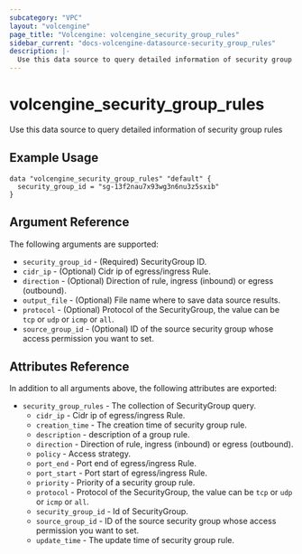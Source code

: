 ```yaml
---
subcategory: "VPC"
layout: "volcengine"
page_title: "Volcengine: volcengine_security_group_rules"
sidebar_current: "docs-volcengine-datasource-security_group_rules"
description: |-
  Use this data source to query detailed information of security group rules
---
```

# volcengine_security_group_rules
Use this data source to query detailed information of security group rules
## Example Usage
```hcl
data "volcengine_security_group_rules" "default" {
  security_group_id = "sg-13f2nau7x93wg3n6nu3z5sxib"
}
```
## Argument Reference
The following arguments are supported:
* `security_group_id` - (Required) SecurityGroup ID.
* `cidr_ip` - (Optional) Cidr ip of egress/ingress Rule.
* `direction` - (Optional) Direction of rule, ingress (inbound) or egress (outbound).
* `output_file` - (Optional) File name where to save data source results.
* `protocol` - (Optional) Protocol of the SecurityGroup, the value can be `tcp` or `udp` or `icmp` or `all`.
* `source_group_id` - (Optional) ID of the source security group whose access permission you want to set.

## Attributes Reference
In addition to all arguments above, the following attributes are exported:
* `security_group_rules` - The collection of SecurityGroup query.
    * `cidr_ip` - Cidr ip of egress/ingress Rule.
    * `creation_time` - The creation time of security group rule.
    * `description` - description of a group rule.
    * `direction` - Direction of rule, ingress (inbound) or egress (outbound).
    * `policy` - Access strategy.
    * `port_end` - Port end of egress/ingress Rule.
    * `port_start` - Port start of egress/ingress Rule.
    * `priority` - Priority of a security group rule.
    * `protocol` - Protocol of the SecurityGroup, the value can be `tcp` or `udp` or `icmp` or `all`.
    * `security_group_id` - Id of SecurityGroup.
    * `source_group_id` - ID of the source security group whose access permission you want to set.
    * `update_time` - The update time of security group rule.


